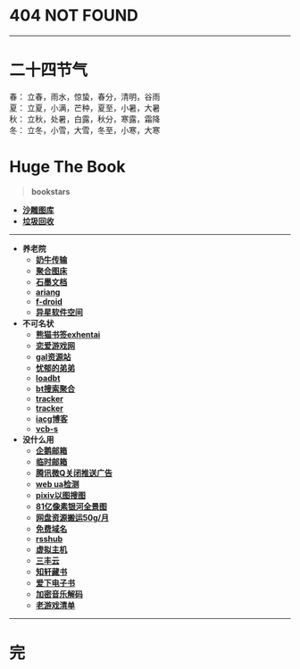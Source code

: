 # 404 NOT FOUND
---

# 二十四节气
春：  立春，雨水，惊蛰，春分，清明，谷雨  
夏：  立夏，小满，芒种，夏至，小暑，大暑  
秋：  立秋，处暑，白露，秋分，寒露，霜降  
冬：  立冬，小雪，大雪，冬至，小寒，大寒

# Huge The Book
> **bookstars**
  - **[沙雕图库](https://nibazshab.github.io/404/clock/)**
  - **[垃圾回收](https://github.com/NibaZShab/mirror/)**

---
>  
  - **养老院**
    + **[奶牛传输](https://cowtransfer.com)**
    + **[聚合图床](https://www.superbed.cn)**
    + **[石墨文档](https://shimo.im)**
    + **[ariang](http://aria2.net)**
    + **[f-droid](https://f-droid.org/packages/io.mrarm.irc/)**
    + **[异星软件空间](http://yx.bsh.me/)**
  - **不可名状**
    + **[熊猫书签exhentai](https://expanda.org)**
    + **[恋爱游戏网](https://www.lianaiyx.com)**
    + **[gal资源站](https://www.nyagal.com)**
    + **[忧郁的弟弟](https://www.mmgal.com)**
    + **[loadbt](https://www.loadbt.com/files)**
    + **[bt搜索聚合](https://hao.su/909)**
    + **[tracker](https://github.com/ngosang/trackerslist)**
    + **[tracker](https://trackerslist.com/all.txt)**
    + **[iacg博客](https://iacg.rip)**
    + **[vcb-s](https://vcb-s.com)**
  - **没什么用**
    + **[企鹅邮箱](https://w.mail.qq.com)**
    + **[临时邮箱](https://10minutemail.net/m/?lang=zh-cn)**
    + **[腾讯微Q关闭推送广告](https://privacy.qq.com/yszc-m.htm)**
    + **[web ua检测](http://service.spiritsoft.cn/ua.html)**
    + **[pixiv以图搜图](http://saucenao.com)**
    + **[81亿像素银河全景图](http://www.eso.org/public/images/eso1242a/zoomable)**
    + **[网盘资源搬运50g/月](https://www.multcloud.com)**
    + **[免费域名](http://www.freenom.com)**
    + **[rsshub](https://docs.rsshub.app)**
    + **[虚拟主机](https://app.infinityfree.net)**
    + **[三丰云](https://www.sanfengyun.com)**
    + **[知轩藏书](http://www.zxcs.me/)**
    + **[爱下电子书](https://m.aixdzs.com/)**
    + **[加密音乐解码](https://tool.ixarea.com/music/)**
    + **[老游戏清单](https://mp.weixin.qq.com/s/85TTqyuKuXroYZn-b4SqQw)**

---
# 完
